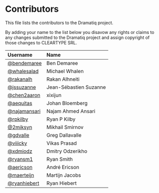 # Contributors

This file lists the contributors to the Dramatiq project.

By adding your name to the list below you disavow any rights or claims
to any changes submitted to the Dramatiq project and assign copyright
of those changes to CLEARTYPE SRL.

| Username | Name |
| :------- | :--- |
| [@bendemaree](https://github.com/bendemaree) | Ben Demaree |
| [@whalesalad](https://github.com/whalesalad) | Michael Whalen |
| [@rakanalh](https://github.com/rakanalh) | Rakan Alhneiti |
| [@jssuzanne](https://github.com/jssuzanne) | Jean-Sébastien Suzanne |
| [@chen2aaron](https://github.com/chen2aaron) | xixijun |
| [@aequitas](https://github.com/aequitas) | Johan Bloemberg |
| [@najamansari](https://github.com/najamansari) | Najam Ahmed Ansari |
| [@rpkilby](https://github.com/rpkilby) | Ryan P Kilby |
| [@2miksyn](https://github.com/2miksyn) | Mikhail Smirnov |
| [@gdvalle](https://github.com/gdvalle) | Greg Dallavalle |
| [@viiicky](https://github.com/viiicky) | Vikas Prasad |
| [@xdmiodz](https://github.com/xdmiodz) | Dmitry Odzerikho |
| [@ryansm1](https://github.com/ryansm1) | Ryan Smith |
| [@aericson](https://github.com/aericson) | André Ericson |
| [@maerteijn](https://github.com/maerteijn) | Martijn Jacobs |
| [@ryanhiebert](https://github.com/ryanhiebert) | Ryan Hiebert |
